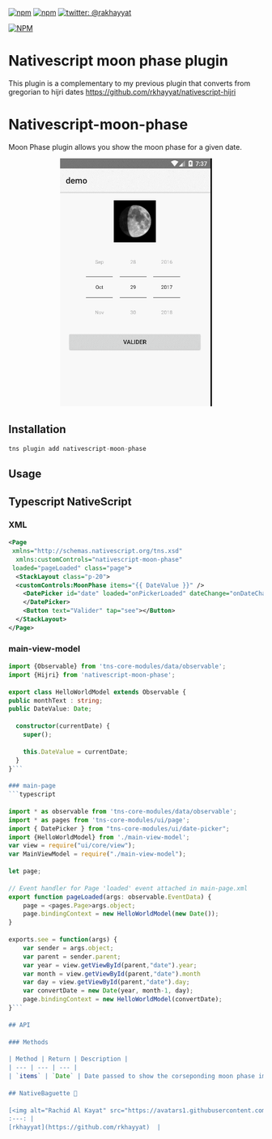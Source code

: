 [![npm](https://img.shields.io/npm/v/nativescript-moon-phase.svg)](https://www.npmjs.com/package/nativescript-moon-phase)
[![npm](https://img.shields.io/npm/dt/nativescript-moon-phase.svg?label=npm%20downloads)](https://www.npmjs.com/package/nativescript-moon-phase)
[![twitter: @rakhayyat](https://img.shields.io/badge/twitter-%40rakhayyat-2F98C1.svg)](https://twitter.com/rakhayyat)

[![NPM](https://nodei.co/npm/nativescript-moon-phase.png?downloads=true&downloadRank=true&stars=true)](https://nodei.co/npm/nativescript-moon-phase/)

# Nativescript moon phase plugin
This plugin is a complementary to my previous plugin that converts from gregorian to hijri dates https://github.com/rkhayyat/nativescript-hijri

# Nativescript-moon-phase

Moon Phase plugin allows you show the moon phase for a given date. 
<p align="center">
  <img src="https://github.com/rkhayyat/nativescript-moon-phase/blob/master/screenshot/nativescript-moon.gif" width="300"/>
</p>

## Installation

```javascript
tns plugin add nativescript-moon-phase
```

## Usage 

## Typescript NativeScript

### XML
```xml
<Page 
 xmlns="http://schemas.nativescript.org/tns.xsd" 
  xmlns:customControls="nativescript-moon-phase"
 loaded="pageLoaded" class="page">
  <StackLayout class="p-20">
  <customControls:MoonPhase items="{{ DateValue }}" />
    <DatePicker id="date" loaded="onPickerLoaded" dateChange="onDateChanged" verticalAlignment="center">
    </DatePicker>
    <Button text="Valider" tap="see"></Button>
  </StackLayout>
</Page>
```

### main-view-model
```typescript
import {Observable} from 'tns-core-modules/data/observable';
import {Hijri} from 'nativescript-moon-phase';

export class HelloWorldModel extends Observable {
public monthText : string;
public DateValue: Date;

  constructor(currentDate) {
    super();

    this.DateValue = currentDate;
  }
}```

### main-page
```typescript

import * as observable from 'tns-core-modules/data/observable';
import * as pages from 'tns-core-modules/ui/page';
import { DatePicker } from "tns-core-modules/ui/date-picker";
import {HelloWorldModel} from './main-view-model';
var view = require("ui/core/view");
var MainViewModel = require("./main-view-model");

let page;

// Event handler for Page 'loaded' event attached in main-page.xml
export function pageLoaded(args: observable.EventData) {
    page = <pages.Page>args.object;
    page.bindingContext = new HelloWorldModel(new Date());
}

exports.see = function(args) {
    var sender = args.object;
    var parent = sender.parent;
    var year = view.getViewById(parent,"date").year;
    var month = view.getViewById(parent,"date").month
    var day = view.getViewById(parent,"date").day;
    var convertDate = new Date(year, month-1, day);
    page.bindingContext = new HelloWorldModel(convertDate);
}```

## API

### Methods

| Method | Return | Description |
| --- | --- | --- |
| `items` | `Date` | Date passed to show the corseponding moon phase image. |

## NativeBaguette 🥖

[<img alt="Rachid Al Kayat" src="https://avatars1.githubusercontent.com/u/10686043?v=3&s=400" width="117">](https://github.com/rkhayyat) |
:---: |
[rkhayyat](https://github.com/rkhayyat)  |

